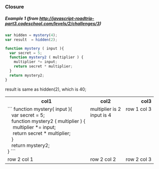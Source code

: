 ### Closure

##### Example 1 (from http://javascript-roadtrip-part3.codeschool.com/levels/2/challenges/3)


```javascript
var hidden = mystery(4);
var result  = hidden(2);

function mystery ( input ){
  var secret = 5;
  function mystery2 ( multiplier ) {
    multiplier *= input;
    return secret * multiplier;
  }
  return mystery2;
}
```
result is same as hidden(2), which is 40;

<table>
  <tbody>
    <tr>
      <th align="center">col1</th>
      <th align="center">col2</th>
      <th align="right">col3</th>
    </tr>
    <tr style="vertical-align:top;">
      <td>
        ```
        function mystery( input ){<br/>
        &nbsp;&nbsp;&nbsp;var secret = 5;<br/>
        &nbsp;&nbsp;&nbsp;function mystery2 ( multiplier ) {<br/>
        &nbsp;&nbsp;&nbsp;&nbsp;multiplier *= input;<br/>
        &nbsp;&nbsp;&nbsp;&nbsp;return secret * multiplier;<br/>
        &nbsp;&nbsp;&nbsp;}<br/>
        &nbsp;&nbsp;&nbsp;return mystery2;<br/>
        }
        ```
      </td>
      <td>multiplier is 2 <br/>input is 4 </td>
      <td>row 1 col 3</td>
    </tr>
    <tr>
      <td>row 2 col 1</td>
      <td>row 2 col 2</td>
      <td>row 2 col 3</td>
    </tr>
  </tbody>
</table>